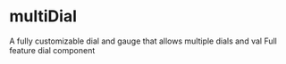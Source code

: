 # multiDial
A fully customizable dial and gauge that allows multiple dials and val
Full feature dial component
